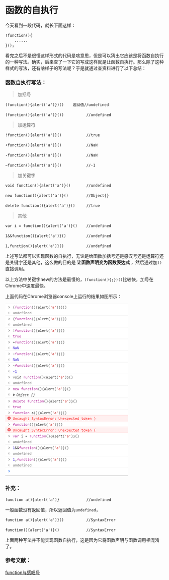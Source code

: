 # 函数的自执行

今天看到一段代码，就长下面这样：
```
!function(){
    ......
}();
```
看完之后不是很懂这样形式的代码是啥意思，但是可以猜出它应该是将函数自执行的一种写法。确实，后来查了一下它的写成这样就是让函数自执行。那么除了这种样式的写法，还有啥样子的写法呢？于是就通过查资料进行了以下总结：

### 函数自执行写法：

>加括号

```
(function(){alert('a')})()    返回值//undefined

(function(){alert('a')}())          //undefined
```

>加运算符

```
!function(){alert('a')}()           //true

+function(){alert('a')}()           //NaN

-function(){alert('a')}()           //NaN

~function(){alert('a')}()           //-1
```

>加关键字

```
void function(){alert('a')}()       //undefined

new function(){alert('a')}()        //Object{}

delete function(){alert('a')}()     //true
```

>其他

```
var i = function(){alert('a')}()    //undefined

1&&function(){alert('a')}()         //undefined

1,function(){alert('a')}()          //undefined
```

上述写法都可以实现函数的自执行，无论是给函数加括号还是感叹号还是运算符还是关键字还是其他，这么做的目的是 **让函数声明变为函数表达式** ，然后通过加`()`直接调用。

以上方法中关键字new的方法是最慢的，`(function(){;})()`比较快，加号在Chrome中速度最快。

上面代码在Chrome浏览器console上运行的结果如图所示：

![](img/chrome上运行结果.png)

### 补充：

```
function a(){alert('a')}            //undefined
```

一般函数没有返回值，所以返回值为`undefined`，

```
function a(){alert('a')}()          //SyntaxError

function(){alert('a')}()            //SyntaxError
```

上面两种写法并不能实现函数自执行，这是因为它将函数声明与函数调用相混淆了。

### 参考文献：
[function与感叹号](https://swordair.com/function-and-exclamation-mark/)